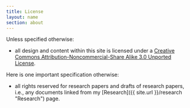 ```yaml
---
title: License
layout: name
section: about
---
```


Unless specified otherwise:

+   all design and content within this site is licensed under a [Creative Commons Attribution-Noncommercial-Share Alike 3.0 Unported License](http://creativecommons.org/licenses/by-nc-sa/3.0/ "License"). 

Here is one important specification otherwise:

+   all rights reserved for research papers and drafts of research papers, i.e., any documents linked from my [Research]({{ site.url }}/research "Research") page.